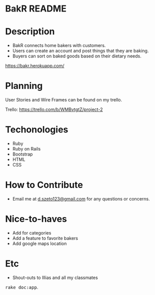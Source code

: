 # BakR README

# Description

* BakR connects home bakers with customers. 
* Users can create an account and post things that they are baking. 
* Buyers can sort on baked goods based on their dietary needs. 

https://bakr.herokuapp.com/

# Planning

User Stories and Wire Frames can be found on my trello.

Trello: https://trello.com/b/WMBvtgtZ/project-2

# Techonologies
* Ruby 
* Ruby on Rails
* Bootstrap
* HTML
* CSS


# How to Contribute

* Email me at d.szeto123@gmail.com for any questions or concerns.


# Nice-to-haves
* Add for categories
* Add a feature to favorite bakers
* Add google maps location

# Etc
* Shout-outs to Illias and all my classmates





<tt>rake doc:app</tt>.

